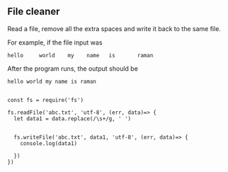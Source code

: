 ## File cleaner
Read a file, remove all the extra spaces and write it back to the same file.

For example, if the file input was
```
hello     world    my    name   is       raman
```

After the program runs, the output should be

```
hello world my name is raman


const fs = require('fs')

fs.readFile('abc.txt', 'utf-8', (err, data)=> {
  let data1 = data.replace(/\s+/g, ' ')
  
  
  fs.writeFile('abc.txt', data1, 'utf-8', (err, data)=> {
    console.log(data1)
  
  })
})
```